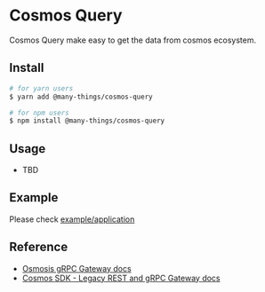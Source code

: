 # Cosmos Query

Cosmos Query make easy to get the data from cosmos ecosystem.

## Install

```bash
# for yarn users
$ yarn add @many-things/cosmos-query

# for npm users
$ npm install @many-things/cosmos-query
```

## Usage

- TBD

## Example

Please check [example/application](https://github.com/many-things/cosmos-query/tree/main/examples/application)


## Reference
- [Osmosis gRPC Gateway docs](https://lcd.osmosis.zone/swagger/#/)
- [Cosmos SDK - Legacy REST and gRPC Gateway docs](https://v1.cosmos.network/rpc/v0.45.1)